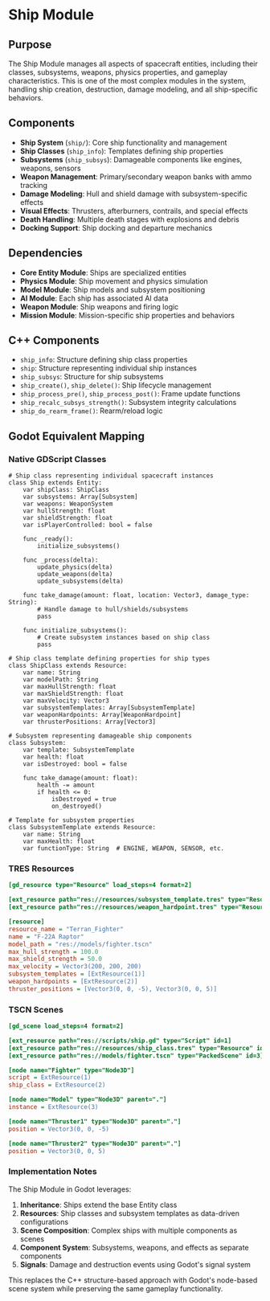 # Ship Module

## Purpose
The Ship Module manages all aspects of spacecraft entities, including their classes, subsystems, weapons, physics properties, and gameplay characteristics. This is one of the most complex modules in the system, handling ship creation, destruction, damage modeling, and all ship-specific behaviors.

## Components
- **Ship System** (`ship/`): Core ship functionality and management
- **Ship Classes** (`ship_info`): Templates defining ship properties
- **Subsystems** (`ship_subsys`): Damageable components like engines, weapons, sensors
- **Weapon Management**: Primary/secondary weapon banks with ammo tracking
- **Damage Modeling**: Hull and shield damage with subsystem-specific effects
- **Visual Effects**: Thrusters, afterburners, contrails, and special effects
- **Death Handling**: Multiple death stages with explosions and debris
- **Docking Support**: Ship docking and departure mechanics

## Dependencies
- **Core Entity Module**: Ships are specialized entities
- **Physics Module**: Ship movement and physics simulation
- **Model Module**: Ship models and subsystem positioning
- **AI Module**: Each ship has associated AI data
- **Weapon Module**: Ship weapons and firing logic
- **Mission Module**: Mission-specific ship properties and behaviors

## C++ Components
- `ship_info`: Structure defining ship class properties
- `ship`: Structure representing individual ship instances
- `ship_subsys`: Structure for ship subsystems
- `ship_create()`, `ship_delete()`: Ship lifecycle management
- `ship_process_pre()`, `ship_process_post()`: Frame update functions
- `ship_recalc_subsys_strength()`: Subsystem integrity calculations
- `ship_do_rearm_frame()`: Rearm/reload logic

## Godot Equivalent Mapping

### Native GDScript Classes
```gdscript
# Ship class representing individual spacecraft instances
class Ship extends Entity:
    var shipClass: ShipClass
    var subsystems: Array[Subsystem]
    var weapons: WeaponSystem
    var hullStrength: float
    var shieldStrength: float
    var isPlayerControlled: bool = false
    
    func _ready():
        initialize_subsystems()
        
    func _process(delta):
        update_physics(delta)
        update_weapons(delta)
        update_subsystems(delta)
        
    func take_damage(amount: float, location: Vector3, damage_type: String):
        # Handle damage to hull/shields/subsystems
        pass
        
    func initialize_subsystems():
        # Create subsystem instances based on ship class
        pass

# Ship class template defining properties for ship types
class ShipClass extends Resource:
    var name: String
    var modelPath: String
    var maxHullStrength: float
    var maxShieldStrength: float
    var maxVelocity: Vector3
    var subsystemTemplates: Array[SubsystemTemplate]
    var weaponHardpoints: Array[WeaponHardpoint]
    var thrusterPositions: Array[Vector3]

# Subsystem representing damageable ship components
class Subsystem:
    var template: SubsystemTemplate
    var health: float
    var isDestroyed: bool = false
    
    func take_damage(amount: float):
        health -= amount
        if health <= 0:
            isDestroyed = true
            on_destroyed()

# Template for subsystem properties
class SubsystemTemplate extends Resource:
    var name: String
    var maxHealth: float
    var functionType: String  # ENGINE, WEAPON, SENSOR, etc.
```

### TRES Resources
```ini
[gd_resource type="Resource" load_steps=4 format=2]

[ext_resource path="res://resources/subsystem_template.tres" type="Resource" id=1]
[ext_resource path="res://resources/weapon_hardpoint.tres" type="Resource" id=2]

[resource]
resource_name = "Terran_Fighter"
name = "F-22A Raptor"
model_path = "res://models/fighter.tscn"
max_hull_strength = 100.0
max_shield_strength = 50.0
max_velocity = Vector3(200, 200, 200)
subsystem_templates = [ExtResource(1)]
weapon_hardpoints = [ExtResource(2)]
thruster_positions = [Vector3(0, 0, -5), Vector3(0, 0, 5)]
```

### TSCN Scenes
```ini
[gd_scene load_steps=4 format=2]

[ext_resource path="res://scripts/ship.gd" type="Script" id=1]
[ext_resource path="res://resources/ship_class.tres" type="Resource" id=2]
[ext_resource path="res://models/fighter.tscn" type="PackedScene" id=3]

[node name="Fighter" type="Node3D"]
script = ExtResource(1)
ship_class = ExtResource(2)

[node name="Model" type="Node3D" parent="."]
instance = ExtResource(3)

[node name="Thruster1" type="Node3D" parent="."]
position = Vector3(0, 0, -5)

[node name="Thruster2" type="Node3D" parent="."]
position = Vector3(0, 0, 5)
```

### Implementation Notes
The Ship Module in Godot leverages:
1. **Inheritance**: Ships extend the base Entity class
2. **Resources**: Ship classes and subsystem templates as data-driven configurations
3. **Scene Composition**: Complex ships with multiple components as scenes
4. **Component System**: Subsystems, weapons, and effects as separate components
5. **Signals**: Damage and destruction events using Godot's signal system

This replaces the C++ structure-based approach with Godot's node-based scene system while preserving the same gameplay functionality.